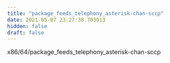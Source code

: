 ```yaml
---
title: "package_feeds_telephony_asterisk-chan-sccp"
date: 2021-05-07 23:27:38.703913
hidden: false
draft: false
---
```


x86/64/package_feeds_telephony_asterisk-chan-sccp

